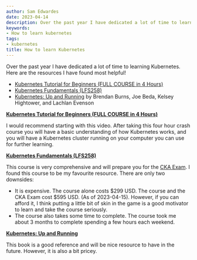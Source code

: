 ```yaml
---
author: Sam Edwardes
date: 2023-04-14
description: Over the past year I have dedicated a lot of time to learning Kubernetes. Here are the resources I have found most helpful!
keywords:
- How to learn kubernetes
tags:
- kubernetes
title: How to learn Kubernetes
---
```


Over the past year I have dedicated a lot of time to learning Kubernetes. Here are the resources I have found most helpful!

- [Kubernetes Tutorial for Beginners (FULL COURSE in 4 Hours)](https://youtu.be/X48VuDVv0do)
- [Kubernetes Fundamentals (LFS258)](https://training.linuxfoundation.org/training/kubernetes-fundamentals/)
- [Kubernetes: Up and Running](https://www.oreilly.com/library/view/kubernetes-up-and/9781492046523/) by Brendan Burns, Joe Beda, Kelsey Hightower, and Lachlan Evenson

**[Kubernetes Tutorial for Beginners (FULL COURSE in 4 Hours)](https://youtu.be/X48VuDVv0do)**

I would recommend starting with this video. After taking this four hour crash course you will have a basic understanding of how Kubernetes works, and you will have a Kubernetes cluster running on your computer you can use for further learning.

**[Kubernetes Fundamentals (LFS258)](https://training.linuxfoundation.org/training/kubernetes-fundamentals/)**

This course is very comprehensive and will prepare you for the [CKA Exam](https://training.linuxfoundation.org/certification/certified-kubernetes-administrator-cka/). I found this course to be my favourite resource. There are only two downsides:

- It is expensive. The course alone costs $299 USD. The course and the CKA Exam cost $595 USD. (As of 2023-04-15). However, if you can afford it, I think putting a little bit of skin in the game is a good motivator to learn and take the course seriously.
- The course also takes some time to complete. The course took me about 3 months to complete spending a few hours each weekend.

**[Kubernetes: Up and Running](https://www.oreilly.com/library/view/kubernetes-up-and/9781492046523/)**

This book is a good reference and will be nice resource to have in the future. However, it is also a bit pricey.